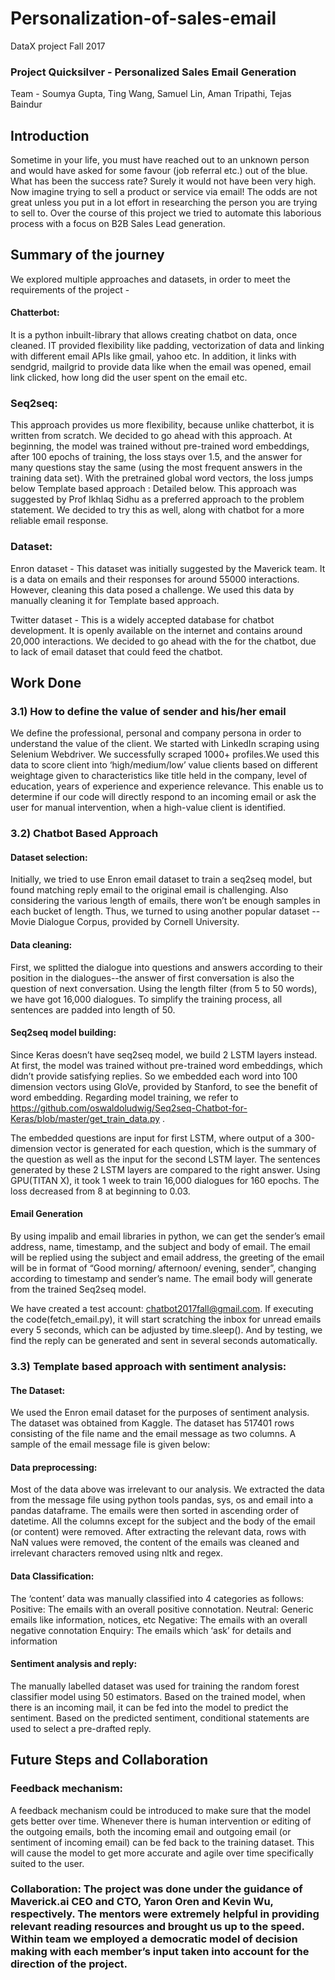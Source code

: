 # Personalization-of-sales-email
DataX project Fall 2017

### Project Quicksilver - Personalized Sales Email Generation
Team - Soumya Gupta, Ting Wang, Samuel Lin, Aman Tripathi, Tejas Baindur

## Introduction

Sometime in your life, you must have reached out to an unknown person and would have asked for some favour (job referral etc.) out of the blue. What has been the success rate? Surely it would not have been very high.
Now imagine trying to sell a product or service via email! The odds are not great unless you put in a lot effort in researching the person you are trying to sell to. Over the course of this project we tried to automate this laborious process with a focus on B2B Sales Lead generation. 


## Summary of the journey

We explored multiple approaches and datasets, in order to meet the requirements of the project - 

#### Chatterbot: 

It is a python inbuilt-library that allows creating chatbot on data, once cleaned. IT provided flexibility like padding, vectorization of data and linking with different email APIs like gmail, yahoo etc. In addition, it links with sendgrid, mailgrid to provide data like when the email was opened, email link clicked, how long did the user spent on the email etc.

### Seq2seq: 

This approach provides us more flexibility, because unlike chatterbot, it is written from scratch. We decided to go ahead with this approach. At beginning, the model was trained without pre-trained word embeddings, after 100 epochs of training, the loss stays over 1.5, and the answer for many questions stay the same (using the most frequent answers in the training data set). With the pretrained global word vectors, the loss jumps below 
Template based approach : Detailed below. This approach was suggested by Prof Ikhlaq Sidhu as a preferred approach to the problem statement. We decided to try this as well, along with chatbot for a more reliable email response. 

### Dataset: 

Enron dataset - This dataset was initially suggested by the Maverick team. It is a data on emails and their responses for around 55000 interactions. However, cleaning this data posed a challenge. We used this data by manually cleaning it for Template based approach.

Twitter dataset - This is a widely accepted database for chatbot development. It is openly available on the internet and contains around 20,000 interactions. We decided to go ahead with the for the chatbot, due to lack of email dataset that could feed the chatbot. 
 


## Work Done

### 3.1)	How to define the value of sender and his/her email

We define the professional, personal and company persona in order to understand the value of the client. We started with LinkedIn scraping using Selenium Webdriver. We successfully scraped 1000+ profiles.We used this data to score client into ‘high/medium/low’ value clients based on different weightage given to characteristics like title held in the company, level of education, years of experience and experience relevance. This enable us to determine if our code will directly respond to an incoming email or ask the user for manual intervention, when a high-value client is identified. 
	

### 3.2)	Chatbot Based Approach

#### Dataset selection:

Initially, we tried to use Enron email dataset to train a seq2seq model, but found matching reply email to the original email is challenging. Also considering the various length of emails, there won’t be enough samples in each bucket of length. Thus, we turned to using another popular dataset --Movie Dialogue Corpus, provided by Cornell University.

#### Data cleaning:

First, we splitted the dialogue into questions and answers according to their position in the dialogues--the answer of first conversation is also the question of next conversation. Using the length filter (from 5 to  50 words), we have got 16,000 dialogues. To simplify the training process, all sentences are padded into length of 50. 

#### Seq2seq model building:

Since Keras doesn’t have seq2seq model, we build 2 LSTM layers instead. At first, the model was trained without pre-trained word embeddings, which didn’t provide satisfying replies. So we embedded each word into 100 dimension vectors using GloVe, provided by Stanford, to see the benefit of word embedding. Regarding model training, we refer to https://github.com/oswaldoludwig/Seq2seq-Chatbot-for-Keras/blob/master/get_train_data.py .  

The embedded questions are input for first LSTM, where output of a 300-dimension vector is generated for each question, which is the summary of the question as well as the input for the second LSTM layer. The sentences generated by these 2 LSTM layers are compared to the right answer. Using GPU(TITAN X), it took 1 week to train 16,000 dialogues for 160 epochs. The loss decreased from 8 at beginning to 0.03.

#### Email Generation

By using impalib and email libraries in python, we can get the sender’s email address, name, timestamp, and the subject and body of email. The email will be replied using the subject and email address, the greeting of the email will be in format of “Good morning/ afternoon/ evening, sender”,  changing according to timestamp and sender’s name. The email body will generate from the trained Seq2seq model.

We have created a test account: chatbot2017fall@gmail.com. If executing the code(fetch_email.py), it will start scratching the inbox for unread emails every 5 seconds, which can be adjusted by time.sleep(). And by testing, we find the reply can be generated and sent in several seconds automatically.

### 3.3)	Template based approach with sentiment analysis:

#### The Dataset:
We used the Enron email dataset for the purposes of sentiment analysis. The dataset was obtained from Kaggle. The dataset has 517401 rows consisting of the file name and the email message as two columns. A sample of the email message file is given below:

#### Data preprocessing:
Most of the data above was irrelevant to our analysis. We extracted the data from the message file using python tools pandas, sys, os and email into a pandas dataframe. The emails were then sorted in ascending order of datetime. All the columns except for the subject and the body of the email (or content) were removed.
After extracting the relevant data, rows with NaN values were removed, the content of the emails was cleaned and irrelevant characters removed using nltk and regex.

#### Data Classification:
The ‘content’ data was manually classified into 4 categories as follows:
Positive: The emails with an overall positive connotation.
Neutral: Generic emails like information, notices, etc
Negative: The emails with an overall negative connotation
Enquiry: The emails which ‘ask’ for details and information 
 
#### Sentiment analysis and reply:
The manually labelled dataset was used for training the random forest classifier model using 50 estimators. Based on the trained model, when there is an incoming mail, it can be fed into the model to predict the sentiment. Based on the predicted sentiment, conditional statements are used to select a pre-drafted reply.


## Future Steps and Collaboration

### Feedback mechanism:
A feedback mechanism could be introduced to make sure that the model gets better over time. Whenever there is human intervention or editing of the outgoing emails, both the incoming email and outgoing email (or sentiment of incoming email) can be fed back to the training dataset. This will cause the model to get more accurate and agile over time specifically suited to the user.

### Collaboration: The project was done under the guidance of Maverick.ai CEO and CTO, Yaron Oren and Kevin Wu, respectively. The mentors were extremely helpful in providing relevant reading resources and brought us up to the speed. Within team we employed a democratic model of decision making with each member’s input taken into account for the direction of the project.





